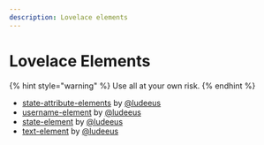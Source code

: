 ```yaml
---
description: Lovelace elements
---
```


# Lovelace Elements

{% hint style="warning" %}
Use all at your own risk.
{% endhint %}

* [state-attribute-elements](https://github.com/custom-cards/state-attribute-element) by [@ludeeus](https://github.com/ludeeus)
* [username-element](https://github.com/custom-cards/username-element) by [@ludeeus](https://github.com/ludeeus)
* [state-element](https://github.com/custom-cards/state-element) by [@ludeeus](https://github.com/ludeeus)
* [text-element](https://github.com/custom-cards/text-element) by [@ludeeus](https://github.com/ludeeus)